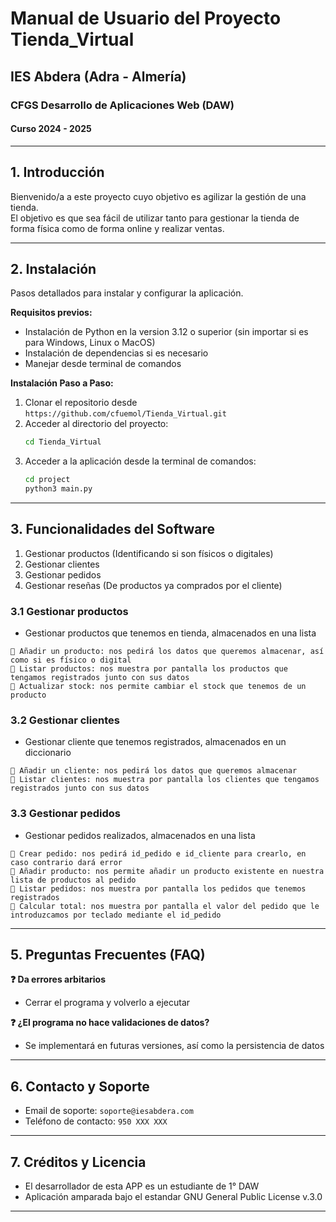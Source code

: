 # Manual de Usuario del Proyecto Tienda_Virtual
## IES Abdera (Adra - Almería)
### CFGS Desarrollo de Aplicaciones Web (DAW)
#### Curso 2024 - 2025

---

## 1. Introducción
Bienvenido/a a este proyecto cuyo objetivo es agilizar la gestión de una tienda.  
El objetivo es que sea fácil de utilizar tanto para gestionar la tienda de forma física como de forma online y realizar ventas.

---

## 2. Instalación
Pasos detallados para instalar y configurar la aplicación.

**Requisitos previos:**
- Instalación de Python en la version 3.12 o superior (sin importar si es para Windows, Linux o MacOS)  
- Instalación de dependencias si es necesario
- Manejar desde terminal de comandos  

**Instalación Paso a Paso:**
1. Clonar el repositorio desde `https://github.com/cfuemol/Tienda_Virtual.git`  
2. Acceder al directorio del proyecto:  
   ```bash
   cd Tienda_Virtual
   ```  
3. Acceder a la aplicación desde la terminal de comandos:
    ```bash
   cd project
   python3 main.py
   ```

---

## 3. Funcionalidades del Software
1. Gestionar productos (Identificando si son físicos o digitales)
2. Gestionar clientes
3. Gestionar pedidos
4. Gestionar reseñas (De productos ya comprados por el cliente)

### 3.1 Gestionar productos
- Gestionar productos que tenemos en tienda, almacenados en una lista

```plaintext
🔹 Añadir un producto: nos pedirá los datos que queremos almacenar, así como si es físico o digital
🔹 Listar productos: nos muestra por pantalla los productos que tengamos registrados junto con sus datos
🔹 Actualizar stock: nos permite cambiar el stock que tenemos de un producto
```

### 3.2 Gestionar clientes
- Gestionar cliente que tenemos registrados, almacenados en un diccionario

```plaintext
🔹 Añadir un cliente: nos pedirá los datos que queremos almacenar
🔹 Listar clientes: nos muestra por pantalla los clientes que tengamos registrados junto con sus datos
```

### 3.3 Gestionar pedidos
- Gestionar pedidos realizados, almacenados en una lista

```plaintext
🔹 Crear pedido: nos pedirá id_pedido e id_cliente para crearlo, en caso contrario dará error
🔹 Añadir producto: nos permite añadir un producto existente en nuestra lista de productos al pedido
🔹 Listar pedidos: nos muestra por pantalla los pedidos que tenemos registrados
🔹 Calcular total: nos muestra por pantalla el valor del pedido que le introduzcamos por teclado mediante el id_pedido
```

---

## 5. Preguntas Frecuentes (FAQ)
**❓ Da errores arbitarios**  
- Cerrar el programa y volverlo a ejecutar  

**❓ ¿El programa no hace validaciones de datos?**  
- Se implementará en futuras versiones, así como la persistencia de datos 

---

## 6. Contacto y Soporte
- Email de soporte: `soporte@iesabdera.com`  
- Teléfono de contacto: `950 XXX XXX`  

---

## 7. Créditos y Licencia
- El desarrollador de esta APP es un estudiante de 1° DAW 
- Aplicación amparada bajo el estandar GNU General Public License v.3.0

---
